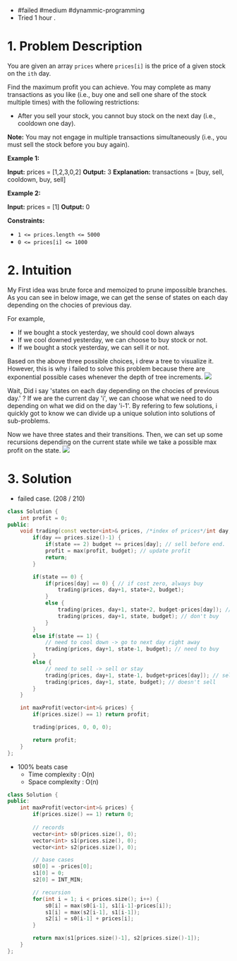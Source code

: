 
- #failed #medium #dynammic-programming 
- Tried 1 hour .

# 1. Problem Description
You are given an array `prices` where `prices[i]` is the price of a given stock on the `ith` day.

Find the maximum profit you can achieve. You may complete as many transactions as you like (i.e., buy one and sell one share of the stock multiple times) with the following restrictions:

- After you sell your stock, you cannot buy stock on the next day (i.e., cooldown one day).

**Note:** You may not engage in multiple transactions simultaneously (i.e., you must sell the stock before you buy again).

**Example 1:**

**Input:** prices = [1,2,3,0,2]
**Output:** 3
**Explanation:** transactions = [buy, sell, cooldown, buy, sell]

**Example 2:**

**Input:** prices = [1]
**Output:** 0

**Constraints:**

- `1 <= prices.length <= 5000`
- `0 <= prices[i] <= 1000`

# 2. Intuition

My First idea was brute force and memoized to prune impossible branches.
As you can see in below image, we can get the sense of states on each day depending on the chocies of previous day.

For example, 
- If we bought a stock yesterday, we should cool down always
- If we cool downed yesterday, we can choose to buy stock or not.
- If we bought a stock yesterday, we can sell it or not.

Based on the above three possible choices, i drew a tree to visualize it.
However, this is why i failed to solve this problem because there are exponential possible cases whenever the depth of tree increments.
![](../../../../../Image-1%20(1).jpg)

Wait, Did i say 'states on each day depending on the chocies of previous day.' ?
If we are the current day 'i', we can choose what we need to do depending on what we did on the day 'i-1'.
By refering to few solutions, i quickly got to know we can divide up a unique solution into solutions of sub-problems.

Now we have three states and their transitions.
Then, we can set up some recursions depending on the current state while we take a possible max profit on the state.
![](../../../../../Image-1.jpg)

# 3. Solution


- failed case. (208 / 210)
```cpp
class Solution {
    int profit = 0;
public:
    void trading(const vector<int>& prices, /*index of prices*/int day, int state, int budget) {
        if(day == prices.size()-1) {
            if(state == 2) budget += prices[day]; // sell before end.
            profit = max(profit, budget); // update profit
            return;
        }

        if(state == 0) {
            if(prices[day] == 0) { // if cost zero, always buy
                trading(prices, day+1, state+2, budget);
            }
            else {
                trading(prices, day+1, state+2, budget-prices[day]); // buy
                trading(prices, day+1, state, budget); // don't buy
            }
        }
        else if(state == 1) {
            // need to cool down -> go to next day right away
            trading(prices, day+1, state-1, budget); // need to buy
        }
        else {
            // need to sell -> sell or stay
            trading(prices, day+1, state-1, budget+prices[day]); // sell
            trading(prices, day+1, state, budget); // doesn't sell
        }
    }

    int maxProfit(vector<int>& prices) {
        if(prices.size() == 1) return profit;

        trading(prices, 0, 0, 0);

        return profit;
    }
};
```

- 100% beats case
	- Time complexity : O(n)
	- Space complexity : O(n)
```cpp
class Solution {
public:
    int maxProfit(vector<int>& prices) {
        if(prices.size() == 1) return 0;
        
        // records
        vector<int> s0(prices.size(), 0);
        vector<int> s1(prices.size(), 0);
        vector<int> s2(prices.size(), 0);

        // base cases
        s0[0] = -prices[0];
        s1[0] = 0;
        s2[0] = INT_MIN;

        // recursion
        for(int i = 1; i < prices.size(); i++) {
            s0[i] = max(s0[i-1], s1[i-1]-prices[i]);
            s1[i] = max(s2[i-1], s1[i-1]);
            s2[i] = s0[i-1] + prices[i];
        }

        return max(s1[prices.size()-1], s2[prices.size()-1]);
    }
};
```